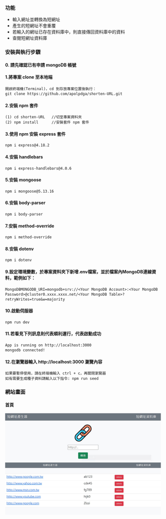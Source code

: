 ### 功能
- 輸入網址並轉換為短網址
- 產生的短網址不會重覆
- 若輸入的網址已存在資料庫中，則直接傳回資料庫中的資料
- 查閱短網址資料庫

### 安裝與執行步驟
#### 0. 請先確認已有申請 mongoDB 帳號
#### 1.將專案 clone 至本地端
```
開啟終端機(Terminal)，cd 到存放專案位置後執行：
git clone https://github.com/apolpdga/shorten-URL.git
```
#### 2.安裝 npm 套件
```
(1) cd shorten-URL   //切至專案資料夾
(2) npm install      //安裝套件 npm 套件
```
#### 3.使用 npm 安裝 express 套件
```
npm i express@4.18.2
```
#### 4.安裝 handlebars
```
npm i express-handlebars@4.0.6
```
#### 5.安裝 mongoose
```
npm i mongoose@5.13.16
```
#### 6.安裝 body-parser
```
npm i body-parser
```
#### 7.安裝 method-override
```
npm i method-override
```
#### 8.安裝 dotenv
```
npm i dotenv
```
#### 9.設定環境變數，於專案資料夾下新增.env檔案，並於檔案內MongoDB連線資料，範例如下：
```
MongoDBMONGODB_URI=mongodb+srv://<Your MongoDB Account>:<Your MongoDB Password>@cluster0.xxxx.xxxx.net/<Your MongoDB Table>?retryWrites=true&w=majority
```
#### 10.啟動伺服器
```
npm run dev 
```
#### 11.若看見下列訊息則代表順利運行，代表啟動成功
```
App is running on http://localhost:3000
mongodb connected!
```
#### 12.在瀏覽器輸入 http://localhost:3000 瀏覽內容
```
如果要暫停使用，請在終端機輸入 ctrl + c，再關閉瀏覽器 
如有需要生成種子資料請輸入以下指令: npm run seed
```


### 網站畫面

#### 首頁
![首頁](./readmePic/shorten-url_1.JPG)
![短網址資料庫](./readmePic/shorten-url_2.JPG)

